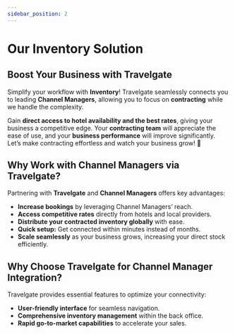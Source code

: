 ```yaml
---
sidebar_position: 2
---
```


# Our Inventory Solution

## Boost Your Business with Travelgate 

Simplify your workflow with **Inventory**! Travelgate seamlessly connects you to leading **Channel Managers**, allowing you to focus on **contracting** while we handle the complexity.

Gain **direct access to hotel availability and the best rates**, giving your business a competitive edge. Your **contracting team** will appreciate the ease of use, and your **business performance** will improve significantly. Let’s make contracting effortless and watch your business grow! 🚀

## Why Work with Channel Managers via Travelgate? 

Partnering with **Travelgate** and **Channel Managers** offers key advantages:

- **Increase bookings** by leveraging Channel Managers’ reach.
- **Access competitive rates** directly from hotels and local providers.
- **Distribute your contracted inventory globally** with ease.
- **Quick setup:** Get connected within minutes instead of months.
- **Scale seamlessly** as your business grows, increasing your direct stock efficiently.

## Why Choose Travelgate for Channel Manager Integration? 

Travelgate provides essential features to optimize your connectivity:

- **User-friendly interface** for seamless navigation.
- **Comprehensive inventory management** within the back office.
- **Rapid go-to-market capabilities** to accelerate your sales.